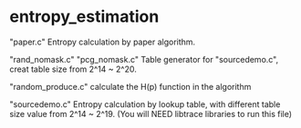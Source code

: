 # entropy_estimation

"paper.c"
Entropy calculation by paper algorithm.

"rand_nomask.c"
"pcg_nomask.c" 
Table generator for "sourcedemo.c", creat table size from 2^14 ~ 2^20.

"random_produce.c"
calculate the H(p) function in the algorithm

"sourcedemo.c"
Entropy calculation by lookup table, with different table size value from 2^14 ~ 2^19.
(You will NEED libtrace libraries to run this file)
